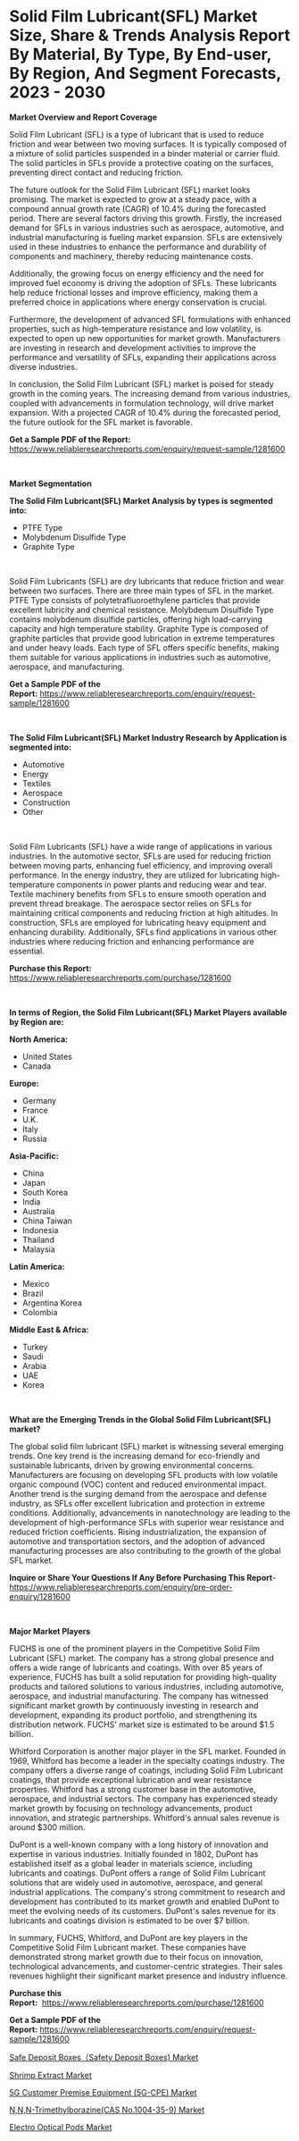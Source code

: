 <p><h1>Solid Film Lubricant(SFL) Market Size, Share & Trends Analysis Report By Material, By Type, By End-user, By Region, And Segment Forecasts, 2023 - 2030</h1></p><p><strong>Market Overview and Report Coverage</strong></p>
<p><p>Solid Film Lubricant (SFL) is a type of lubricant that is used to reduce friction and wear between two moving surfaces. It is typically composed of a mixture of solid particles suspended in a binder material or carrier fluid. The solid particles in SFLs provide a protective coating on the surfaces, preventing direct contact and reducing friction.</p><p>The future outlook for the Solid Film Lubricant (SFL) market looks promising. The market is expected to grow at a steady pace, with a compound annual growth rate (CAGR) of 10.4% during the forecasted period. There are several factors driving this growth. Firstly, the increased demand for SFLs in various industries such as aerospace, automotive, and industrial manufacturing is fueling market expansion. SFLs are extensively used in these industries to enhance the performance and durability of components and machinery, thereby reducing maintenance costs.</p><p>Additionally, the growing focus on energy efficiency and the need for improved fuel economy is driving the adoption of SFLs. These lubricants help reduce frictional losses and improve efficiency, making them a preferred choice in applications where energy conservation is crucial.</p><p>Furthermore, the development of advanced SFL formulations with enhanced properties, such as high-temperature resistance and low volatility, is expected to open up new opportunities for market growth. Manufacturers are investing in research and development activities to improve the performance and versatility of SFLs, expanding their applications across diverse industries.</p><p>In conclusion, the Solid Film Lubricant (SFL) market is poised for steady growth in the coming years. The increasing demand from various industries, coupled with advancements in formulation technology, will drive market expansion. With a projected CAGR of 10.4% during the forecasted period, the future outlook for the SFL market is favorable.</p></p>
<p><strong>Get a Sample PDF of the Report:</strong> <a href="https://www.reliableresearchreports.com/enquiry/request-sample/1281600">https://www.reliableresearchreports.com/enquiry/request-sample/1281600</a></p>
<p>&nbsp;</p>
<p><strong>Market Segmentation</strong></p>
<p><strong>The Solid Film Lubricant(SFL) Market Analysis by types is segmented into:</strong></p>
<p><ul><li>PTFE Type</li><li>Molybdenum Disulfide Type</li><li>Graphite Type</li></ul></p>
<p>&nbsp;</p>
<p><p>Solid Film Lubricants (SFL) are dry lubricants that reduce friction and wear between two surfaces. There are three main types of SFL in the market. PTFE Type consists of polytetrafluoroethylene particles that provide excellent lubricity and chemical resistance. Molybdenum Disulfide Type contains molybdenum disulfide particles, offering high load-carrying capacity and high temperature stability. Graphite Type is composed of graphite particles that provide good lubrication in extreme temperatures and under heavy loads. Each type of SFL offers specific benefits, making them suitable for various applications in industries such as automotive, aerospace, and manufacturing.</p></p>
<p><strong>Get a Sample PDF of the Report:</strong>&nbsp;<a href="https://www.reliableresearchreports.com/enquiry/request-sample/1281600">https://www.reliableresearchreports.com/enquiry/request-sample/1281600</a></p>
<p>&nbsp;</p>
<p><strong>The Solid Film Lubricant(SFL) Market Industry Research by Application is segmented into:</strong></p>
<p><ul><li>Automotive</li><li>Energy</li><li>Textiles</li><li>Aerospace</li><li>Construction</li><li>Other</li></ul></p>
<p>&nbsp;</p>
<p><p>Solid Film Lubricants (SFL) have a wide range of applications in various industries. In the automotive sector, SFLs are used for reducing friction between moving parts, enhancing fuel efficiency, and improving overall performance. In the energy industry, they are utilized for lubricating high-temperature components in power plants and reducing wear and tear. Textile machinery benefits from SFLs to ensure smooth operation and prevent thread breakage. The aerospace sector relies on SFLs for maintaining critical components and reducing friction at high altitudes. In construction, SFLs are employed for lubricating heavy equipment and enhancing durability. Additionally, SFLs find applications in various other industries where reducing friction and enhancing performance are essential.</p></p>
<p><strong>Purchase this Report:</strong>&nbsp; <a href="https://www.reliableresearchreports.com/purchase/1281600">https://www.reliableresearchreports.com/purchase/1281600</a></p>
<p>&nbsp;</p>
<p><strong>In terms of Region, the Solid Film Lubricant(SFL) Market Players available by Region are:</strong></p>
<p>
    <p> <strong> North America: </strong>
        <ul>
            <li>United States</li>
            <li>Canada</li>
        </ul>
        </p> 
    <p> <strong> Europe: </strong>
        <ul>
            <li>Germany</li>
            <li>France</li>
            <li>U.K.</li>
            <li>Italy</li>
            <li>Russia</li>
        </ul>
        </p> 
    <p> <strong> Asia-Pacific: </strong>
        <ul>
            <li>China</li>
            <li>Japan</li>
            <li>South Korea</li>
            <li>India</li>
            <li>Australia</li>
            <li>China Taiwan</li>
            <li>Indonesia</li>
            <li>Thailand</li>
            <li>Malaysia</li>
        </ul>
        </p> 
    <p> <strong> Latin America: </strong>
        <ul>
            <li>Mexico</li>
            <li>Brazil</li>
            <li>Argentina Korea</li>
            <li>Colombia</li>
        </ul>
        </p> 
    <p> <strong> Middle East & Africa: </strong>
        <ul>
            <li>Turkey</li>
            <li>Saudi</li>
            <li>Arabia</li>
            <li>UAE</li>
            <li>Korea</li>
        </ul>
    </p>
    </p>
<p>&nbsp;</p>
<p><strong>What are the Emerging Trends in the Global Solid Film Lubricant(SFL) market?</strong></p>
<p><p>The global solid film lubricant (SFL) market is witnessing several emerging trends. One key trend is the increasing demand for eco-friendly and sustainable lubricants, driven by growing environmental concerns. Manufacturers are focusing on developing SFL products with low volatile organic compound (VOC) content and reduced environmental impact. Another trend is the surging demand from the aerospace and defense industry, as SFLs offer excellent lubrication and protection in extreme conditions. Additionally, advancements in nanotechnology are leading to the development of high-performance SFLs with superior wear resistance and reduced friction coefficients. Rising industrialization, the expansion of automotive and transportation sectors, and the adoption of advanced manufacturing processes are also contributing to the growth of the global SFL market.</p></p>
<p><strong>Inquire or Share Your Questions If Any Before Purchasing This Report</strong>- <a href="https://www.reliableresearchreports.com/enquiry/pre-order-enquiry/1281600">https://www.reliableresearchreports.com/enquiry/pre-order-enquiry/1281600</a></p>
<p>&nbsp;</p>
<p><strong>Major Market Players</strong></p>
<p><p>FUCHS is one of the prominent players in the Competitive Solid Film Lubricant (SFL) market. The company has a strong global presence and offers a wide range of lubricants and coatings. With over 85 years of experience, FUCHS has built a solid reputation for providing high-quality products and tailored solutions to various industries, including automotive, aerospace, and industrial manufacturing. The company has witnessed significant market growth by continuously investing in research and development, expanding its product portfolio, and strengthening its distribution network. FUCHS' market size is estimated to be around $1.5 billion.</p><p>Whitford Corporation is another major player in the SFL market. Founded in 1969, Whitford has become a leader in the specialty coatings industry. The company offers a diverse range of coatings, including Solid Film Lubricant coatings, that provide exceptional lubrication and wear resistance properties. Whitford has a strong customer base in the automotive, aerospace, and industrial sectors. The company has experienced steady market growth by focusing on technology advancements, product innovation, and strategic partnerships. Whitford's annual sales revenue is around $300 million.</p><p>DuPont is a well-known company with a long history of innovation and expertise in various industries. Initially founded in 1802, DuPont has established itself as a global leader in materials science, including lubricants and coatings. DuPont offers a range of Solid Film Lubricant solutions that are widely used in automotive, aerospace, and general industrial applications. The company's strong commitment to research and development has contributed to its market growth and enabled DuPont to meet the evolving needs of its customers. DuPont's sales revenue for its lubricants and coatings division is estimated to be over $7 billion.</p><p>In summary, FUCHS, Whitford, and DuPont are key players in the Competitive Solid Film Lubricant market. These companies have demonstrated strong market growth due to their focus on innovation, technological advancements, and customer-centric strategies. Their sales revenues highlight their significant market presence and industry influence.</p></p>
<p><strong>Purchase this Report:</strong>&nbsp;&nbsp;<a href="https://www.reliableresearchreports.com/purchase/1281600">https://www.reliableresearchreports.com/purchase/1281600</a></p>
<p></p>
<p><strong>Get a Sample PDF of the Report:</strong>&nbsp;<a href="https://www.reliableresearchreports.com/enquiry/request-sample/1281600">https://www.reliableresearchreports.com/enquiry/request-sample/1281600</a></p>
<p><p><a href="https://github.com/marloy8/Market-Research-Report-List-1/blob/main/safe-deposit-boxessafety-deposit-boxes-market.md">Safe Deposit Boxes（Safety Deposit Boxes) Market</a></p><p><a href="https://medium.com/@reecebednar/shrimp-extract-market-size-growth-forecast-2023-2030-41dfe49b3e36">Shrimp Extract Market</a></p><p><a href="https://www.linkedin.com/pulse/5g-customer-premise-equipment-5g-cpe-market-size-2023-/">5G Customer Premise Equipment (5G-CPE) Market</a></p><p><a href="https://github.com/aliciawhite5576/Market-Research-Report-List-1/blob/main/nnn-trimethylborazinecas-no1004-35-9-market.md">N,N,N-Trimethylborazine(CAS No.1004-35-9) Market</a></p><p><a href="https://www.linkedin.com/pulse/electro-optical-pods-market-research-report-provides-thorough/">Electro Optical Pods Market</a></p></p>
